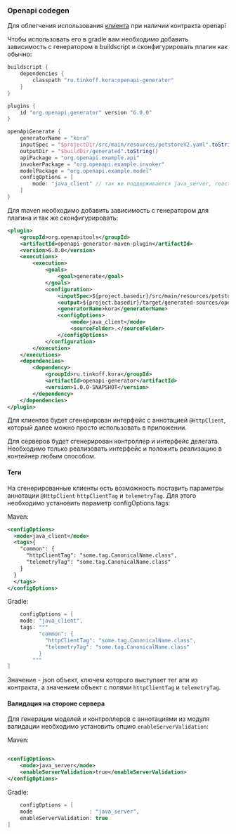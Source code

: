 ### Openapi codegen

Для облегчения использования [клиента](/kora/features/http-client) при наличии контракта openapi 

Чтобы использовать его в gradle вам необходимо добавить зависимость с генератором в buildscript и сконфигурировать плагин как обычно:
```groovy
buildscript {
    dependencies {
        classpath "ru.tinkoff.kora:openapi-generator"
    }
}

plugins {
    id "org.openapi.generator" version "6.0.0"
}

openApiGenerate {
    generatorName = "kora"
    inputSpec = "$projectDir/src/main/resources/petstoreV2.yaml".toString()
    outputDir = "$buildDir/generated".toString()
    apiPackage = "org.openapi.example.api"
    invokerPackage = "org.openapi.example.invoker"
    modelPackage = "org.openapi.example.model"
    configOptions = [
        mode: "java_client" // так же поддерживаются java_server, reactive_client, reactive_server, kotlin_client, kotlin_server
    ]
}
```

Для maven необходимо добавить зависимость с генератором для плагина и так же сконфигурировать:
```xml
<plugin>
    <groupId>org.openapitools</groupId>
    <artifactId>openapi-generator-maven-plugin</artifactId>
    <version>6.0.0</version>
    <executions>
        <execution>
            <goals>
                <goal>generate</goal>
            </goals>
            <configuration>
                <inputSpec>${project.basedir}/src/main/resources/petstoreV2.yaml</inputSpec>
                <output>${project.basedir}/target/generated-sources/openapi/petstoreV2</output>
                <generatorName>kora</generatorName>
                <configOptions>
                    <mode>java_client</mode>
                    <sourceFolder>.</sourceFolder>
                </configOptions>
            </configuration>
        </execution>
    </executions>
    <dependencies>
        <dependency>
            <groupId>ru.tinkoff.kora</groupId>
            <artifactId>openapi-generator</artifactId>
            <version>1.0.0-SNAPSHOT</version>
        </dependency>
    </dependencies>
</plugin>
```

Для клиентов будет сгенерирован интерфейс с аннотацией `@HttpClient`, который далее можно просто использовать в приложении.

Для серверов будет сгенерирован контроллер и интерфейс делегата. Необходимо только реализовать интерфейс и положить реализацию в контейнер любым способом.


#### Теги
На сгенерированные клиенты есть возможность поставить параметры аннотации `@HttpClient` `httpClientTag` и `telemetryTag`.
Для этого необходимо установить параметр configOptions.tags:

Maven:
```xml
<configOptions>
  <mode>java_client</mode>
  <tags>{
    "common": {
      "httpClientTag": "some.tag.CanonicalName.class",
      "telemetryTag": "some.tag.CanonicalName.class"
    }
  }
  </tags>
</configOptions>
```
Gradle:
```groovy
    configOptions = [
    mode: "java_client",
    tags: """
          "common": {
            "httpClientTag": "some.tag.CanonicalName.class",
            "telemetryTag": "some.tag.CanonicalName.class"
          }
        """
]
```

Значение - json объект, ключем которого выступает тег апи из контракта, а значением объект с полями `httpClientTag` и `telemetryTag`.

#### Валидация на стороне сервера

Для генерации моделей и контроллеров с аннотациями из модуля валидации необходимо установить опцию `enableServerValidation`:

Maven:

```xml

<configOptions>
    <mode>java_server</mode>
    <enableServerValidation>true</enableServerValidation>
</configOptions>
```

Gradle:

```groovy
    configOptions = [
    mode                  : "java_server",
    enableServerValidation: true
]
```
